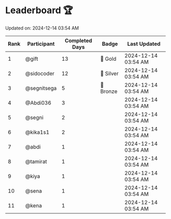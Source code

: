 # Leaderboard 🏆

Updated on: 2024-12-14 03:54 AM

| Rank | Participant       | Completed Days | Badge      | Last Updated         |
|------|-------------------|----------------|------------|----------------------|
| 1    | @gift             | 13             | 🏅 Gold     | 2024-12-14 03:54 AM |
| 2    | @sidocoder        | 12             | 🥈 Silver   | 2024-12-14 03:54 AM |
| 3    | @segnitsega       | 5              | 🥉 Bronze   | 2024-12-14 03:54 AM |
| 4    | @Abdi036          | 3              |            | 2024-12-14 03:54 AM |
| 5    | @segni            | 2              |            | 2024-12-14 03:54 AM |
| 6    | @kika1s1          | 2              |            | 2024-12-14 03:54 AM |
| 7    | @abdi             | 1              |            | 2024-12-14 03:54 AM |
| 8    | @tamirat          | 1              |            | 2024-12-14 03:54 AM |
| 9    | @kiya             | 1              |            | 2024-12-14 03:54 AM |
| 10   | @sena             | 1              |            | 2024-12-14 03:54 AM |
| 11   | @kena             | 1              |            | 2024-12-14 03:54 AM |
